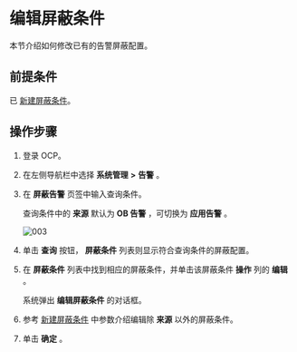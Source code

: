 编辑屏蔽条件
===========================

本节介绍如何修改已有的告警屏蔽配置。

前提条件
-------------------------

已 [新建屏蔽条件](../900.use-alert-management/1400.new-shielding-conditions.md)。

操作步骤
-------------------------

1. 登录 OCP。



2. 在左侧导航栏中选择 **系统管理** **\>** **告警** 。



3. 在 **屏蔽告警** 页签中输入查询条件。

   查询条件中的 **来源** 默认为 **OB 告警** ，可切换为 **应用告警** 。

   ![003](https://help-static-aliyun-doc.aliyuncs.com/assets/img/zh-CN/4429060261/p271386.png)


4. 单击 **查询** 按钮， **屏蔽条件** 列表则显示符合查询条件的屏蔽配置。



5. 在 **屏蔽条件** 列表中找到相应的屏蔽条件，并单击该屏蔽条件 **操作** 列的 **编辑** 。

   系统弹出 **编辑屏蔽条件** 的对话框。


6. 参考 [新建屏蔽条件](../900.use-alert-management/1400.new-shielding-conditions.md) 中参数介绍编辑除 **来源** 以外的屏蔽条件。



7. 单击 **确定** 。






